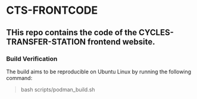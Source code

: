 # CTS-FRONTCODE

## THis repo contains the code of the CYCLES-TRANSFER-STATION frontend website.

### Build Verification
The build aims to be reproducible on Ubuntu Linux by running the following command:

> bash scripts/podman_build.sh 